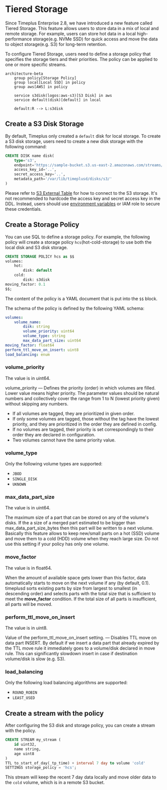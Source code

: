 # Tiered Storage

Since Timeplus Enterprise 2.8, we have introduced a new feature called Tiered Storage. This feature allows users to store data in a mix of local and remote storage. For example, users can store hot data in a local high-performance storage(e.g. NVMe SSD) for quick access and move the data to object storage(e.g. S3) for long-term retention.

To configure Tiered Storage, users need to define a storage policy that specifies the storage tiers and their priorities. The policy can be applied to one or more specific streams.

```mermaid
architecture-beta
    group policy[Storage Policy]
    group local[Local SSD] in policy
    group aws[AWS] in policy

    service s3disk(logos:aws-s3)[S3 Disk] in aws
    service default(disk)[default] in local

    default:R --> L:s3disk
```
## Create a S3 Disk Storage
By default, Timeplus only created a `default` disk for local storage. To create a S3 disk storage, users need to create a new disk storage with the following command:

```sql
CREATE DISK name disk(
    type='s3',
    endpoint='https://sample-bucket.s3.us-east-2.amazonaws.com/streams/',
    access_key_id='..',
    secret_access_key='..',
    metadata_path='/var/lib/timeplusd/disks/s3/'
)
```
Please refer to [S3 External Table](/s3-external) for how to connect to the S3 storage. It's not recommended to hardcode the access key and secret access key in the DDL. Instead, users should use [environment variables](/s3-external#use_environment_credentials) or IAM role to secure these credentials.

## Create a Storage Policy
You can use SQL to define a storage policy. For example, the following policy will create a storage policy `hcs`(hot-cold-storage) to use both the local disk and S3 disk storage.

```sql
CREATE STORAGE POLICY hcs as $$
volumes:
    hot:
        disk: default
    cold:
        disk: s3disk
moving_factor: 0.1
$$;
```
The content of the policy is a YAML document that is put into the `$$` block.

The schema of the policy is defined by the following YAML schema:
```yaml
volumes:
    volume_name:
        disk: string
        volume_priority: uint64
        volume_type: string
        max_data_part_size: uint64
moving_factor: float64
perform_ttl_move_on_insert: uint8
load_balancing: enum
```
### volume_priority
The value is in uint64.

volume_priority — Defines the priority (order) in which volumes are filled. Lower value means higher priority. The parameter values should be natural numbers and collectively cover the range from 1 to N (lowest priority given) without skipping any numbers.
* If all volumes are tagged, they are prioritized in given order.
* If only some volumes are tagged, those without the tag have the lowest priority, and they are prioritized in the order they are defined in config.
* If no volumes are tagged, their priority is set correspondingly to their order they are declared in configuration.
* Two volumes cannot have the same priority value.

### volume_type
Only the following volume types are supported:
* `JBOD`
* `SINGLE_DISK`
* `UKNOWN`

### max_data_part_size
The value is in uint64.

The maximum size of a part that can be stored on any of the volume's disks. If the a size of a merged part estimated to be bigger than max_data_part_size_bytes then this part will be written to a next volume. Basically this feature allows to keep new/small parts on a hot (SSD) volume and move them to a cold (HDD) volume when they reach large size. Do not use this setting if your policy has only one volume.

### move_factor
The value is in float64.

When the amount of available space gets lower than this factor, data automatically starts to move on the next volume if any (by default, 0.1). timeplusd sorts existing parts by size from largest to smallest (in descending order) and selects parts with the total size that is sufficient to meet the **move_factor** condition. If the total size of all parts is insufficient, all parts will be moved.

### perform_ttl_move_on_insert
The value is in uint8.

Value of the perform_ttl_move_on_insert setting. — Disables TTL move on data part INSERT. By default if we insert a data part that already expired by the TTL move rule it immediately goes to a volume/disk declared in move rule. This can significantly slowdown insert in case if destination volume/disk is slow (e.g. S3).

### load_balancing
Only the following load balancing algorithms are supported:
* `ROUND_ROBIN`
* `LEAST_USED`

## Create a stream with the policy

After configuring the S3 disk and storage policy, you can create a stream with the policy.

```sql
CREATE STREAM my_stream (
    id uint32,
    name string,
    age uint8
)
TTL to_start_of_day(_tp_time) + interval 7 day to volume 'cold'
SETTINGS storage_policy = 'hcs';
```

This stream will keep the recent 7 day data locally and move older data to the `cold` volume, which is in a remote S3 bucket.
